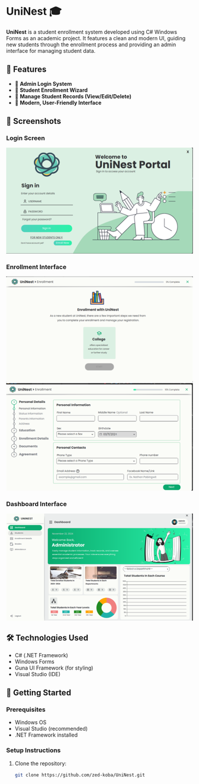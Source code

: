 # UniNest 🎓

**UniNest** is a student enrollment system developed using C# Windows Forms as an academic project. It features a clean and modern UI, guiding new students through the enrollment process and providing an admin interface for managing student data.

## 🧩 Features

- 🔐 **Admin Login System**
- 📝 **Student Enrollment Wizard**
- 👤 **Manage Student Records (View/Edit/Delete)**
- 🎨 **Modern, User-Friendly Interface**

## 📸 Screenshots

### Login Screen
![Login Screen](./assets/login.png)

### Enrollment Interface
![Enrollment Screen](./assets/enrollment.png)
![Enrollment Screen](./assets/enrollment2.png)

### Dashboard Interface
![Dashboard Screen](./assets/dashboard.png)

## 🛠️ Technologies Used

- C# (.NET Framework)
- Windows Forms
- Guna UI Framework (for styling)
- Visual Studio (IDE)

## 🚀 Getting Started

### Prerequisites

- Windows OS
- Visual Studio (recommended)
- .NET Framework installed

### Setup Instructions

1. Clone the repository:
   ```bash
   git clone https://github.com/zed-koba/UniNest.git

